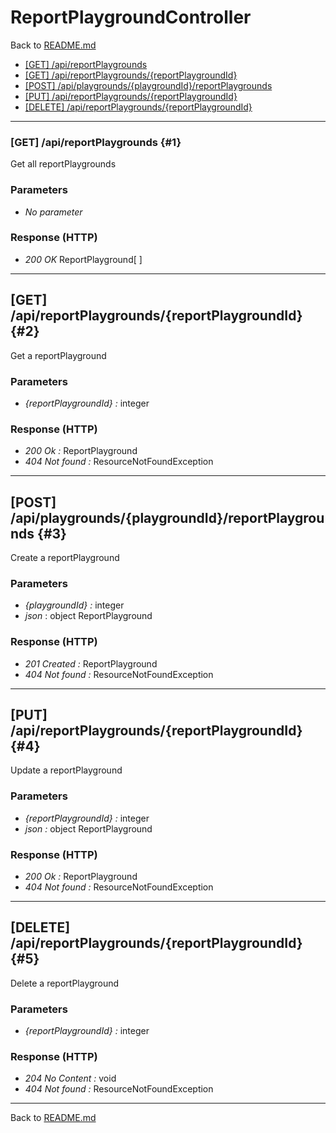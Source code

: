 # ReportPlaygroundController

Back to [README.md](../README.md)

- [[GET] /api/reportPlaygrounds](#1)
- [[GET] /api/reportPlaygrounds/\{reportPlaygroundId\}](#2)
- [[POST] /api/playgrounds/\{playgroundId\}/reportPlaygrounds](#3)
- [[PUT] /api/reportPlaygrounds/\{reportPlaygroundId\}](#4)
- [[DELETE] /api/reportPlaygrounds/\{reportPlaygroundId\}](#5)

___

### [GET] /api/reportPlaygrounds {#1}

Get all reportPlaygrounds

### Parameters

- *No parameter*

### Response (HTTP)

- *200 OK* ReportPlayground[ ]

___

## [GET] /api/reportPlaygrounds/\{reportPlaygroundId\} {#2}

Get a reportPlayground

### Parameters

- *\{reportPlaygroundId\} :* integer

### Response (HTTP)

- *200 Ok :* ReportPlayground
- *404 Not found :* ResourceNotFoundException

___

## [POST] /api/playgrounds/\{playgroundId\}/reportPlaygrounds {#3}

Create a reportPlayground

### Parameters

- *\{playgroundId\} :* integer
- *json* : object ReportPlayground

### Response (HTTP)

- *201 Created :* ReportPlayground
- *404 Not found :* ResourceNotFoundException

___

## [PUT] /api/reportPlaygrounds/\{reportPlaygroundId\} {#4}

Update a reportPlayground

### Parameters

- *\{reportPlaygroundId\} :* integer
- *json :* object ReportPlayground

### Response (HTTP)

- *200 Ok :* ReportPlayground
- *404 Not found :* ResourceNotFoundException

___

## [DELETE] /api/reportPlaygrounds/\{reportPlaygroundId\} {#5}

Delete a reportPlayground

### Parameters

- *\{reportPlaygroundId\} :* integer

### Response (HTTP)

- *204 No Content :* void
- *404 Not found :* ResourceNotFoundException
  
___

Back to [README.md](../README.md)